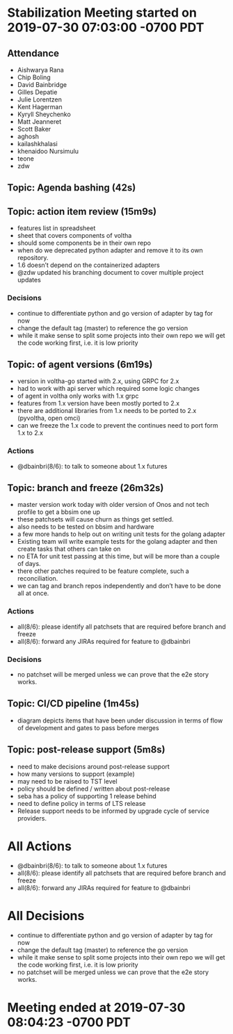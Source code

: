 # Stabilization Meeting started on 2019-07-30 07:03:00 -0700 PDT

## Attendance
- Aishwarya Rana
- Chip Boling
- David Bainbridge
- Gilles Depatie
- Julie Lorentzen
- Kent Hagerman
- Kyryll Sheychenko
- Matt Jeanneret
- Scott Baker
- aghosh
- kailashkhalasi
- khenaidoo Nursimulu
- teone
- zdw

## Topic: Agenda bashing (42s)

## Topic: action item review (15m9s)
- features list in spreadsheet
- sheet that covers components of voltha
- should some components be in their own repo
- when do we deprecated python adapter and remove it to its own repository.
- 1.6 doesn’t depend on the containerized adapters
- @zdw updated his branching document to cover multiple project updates

### Decisions
- continue to differentiate python and go version of adapter by tag for now
- change the default tag (master) to reference the go version
- while it make sense to split some projects into their own repo we will get the code working first, i.e. it is low priority

## Topic: of agent versions (6m19s)
- version in voltha-go started with 2.x, using GRPC for 2.x
- had to work with api server which required some logic changes
- of agent in voltha only works with 1.x grpc
- features from 1.x version have been mostly ported to 2.x
- there are additional libraries from 1.x needs to be ported to 2.x (pyvoltha, open omci)
- can we freeze the 1.x code to prevent the continues need to port form 1.x to 2.x

### Actions
- @dbainbri(8/6): to talk to someone about 1.x futures

## Topic: branch and freeze (26m32s)
- master version work today with older version of Onos and not tech profile to get a bbsim one up
- these patchsets will cause churn as things get settled.
- also needs to be tested on bbsim and hardware
- a few more hands to help out on writing unit tests for the golang adapter
- Existing team will write example tests for the golang adapter and then create tasks that others can take on
- no ETA for unit test passing at this time, but will be more than a couple of days.
- there other patches required to be feature complete, such a reconciliation.
- we can tag and branch repos independently and don’t have to be done all at once.

### Actions
- all(8/6): please identify all patchsets that are required before branch and freeze
- all(8/6): forward any JIRAs required for feature to @dbainbri

### Decisions
- no patchset will be merged unless we can prove that the e2e story works.

## Topic: CI/CD pipeline (1m45s)
- diagram depicts items that have been under discussion in terms of flow of development and gates to pass before merges

## Topic: post-release support (5m8s)
- need to make decisions around post-release support
- how many versions to support (example)
- may need to be raised to TST level
- policy should be defined / written about post-release
- seba has a policy of supporting 1 release behind
- need to define policy in terms of LTS release
- Release support needs to be informed by upgrade cycle of service providers.

# All Actions
- @dbainbri(8/6): to talk to someone about 1.x futures
- all(8/6): please identify all patchsets that are required before branch and freeze
- all(8/6): forward any JIRAs required for feature to @dbainbri

# All Decisions
- continue to differentiate python and go version of adapter by tag for now
- change the default tag (master) to reference the go version
- while it make sense to split some projects into their own repo we will get the code working first, i.e. it is low priority
- no patchset will be merged unless we can prove that the e2e story works.

# Meeting ended at 2019-07-30 08:04:23 -0700 PDT
